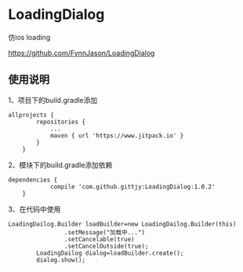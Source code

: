 # LoadingDialog
仿ios loading

https://github.com/FynnJason/LoadingDialog

使用说明
--
1、项目下的build.gradle添加

```
allprojects {
		repositories {
			...
			maven { url 'https://www.jitpack.io' }
		}
	}
```
2、模块下的build.gradle添加依赖

```
dependencies {
	        compile 'com.github.gittjy:LoadingDialog:1.0.2'
	}
```
3、在代码中使用

```
LoadingDailog.Builder loadBuilder=new LoadingDailog.Builder(this)
                .setMessage("加载中...")
                .setCancelable(true)
                .setCancelOutside(true);
        LoadingDailog dialog=loadBuilder.create();
        dialog.show();
```
